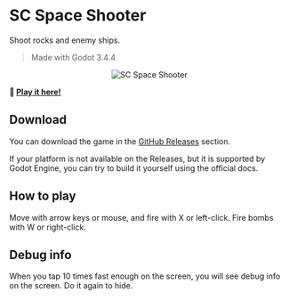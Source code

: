 # SC Space Shooter

Shoot rocks and enemy ships.

> Made with Godot 3.4.4

<p style="text-align: center">
  <img src="./docs/sc-space-shooter.gif" alt="SC Space Shooter" />
</p>

**:rocket: [Play it here!](https://srynetix.github.io/sc-space-shooter/)**

## Download

You can download the game in the [GitHub Releases](https://github.com/Srynetix/sc-space-shooter/releases) section.

If your platform is not available on the Releases, but it is supported by Godot Engine, you can try to build it yourself using the official docs.

## How to play

Move with arrow keys or mouse, and fire with X or left-click. Fire bombs with W or right-click.

## Debug info

When you tap 10 times fast enough on the screen, you will see debug info on the screen.
Do it again to hide.
